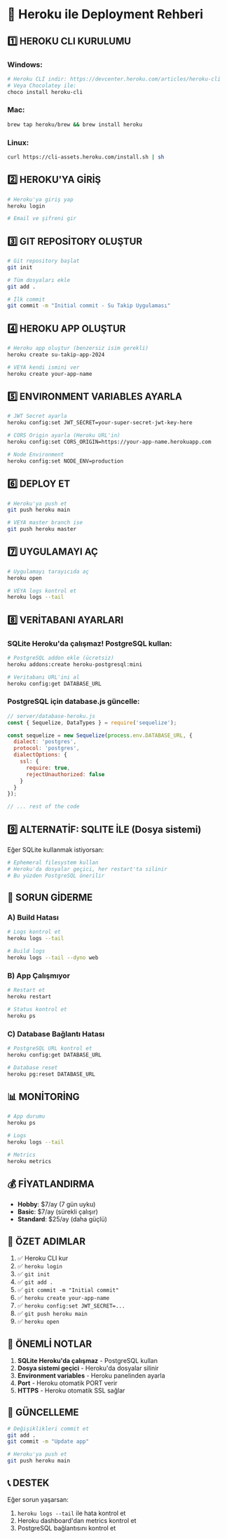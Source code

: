 # 🚀 Heroku ile Deployment Rehberi

## 1️⃣ HEROKU CLI KURULUMU

### Windows:
```bash
# Heroku CLI indir: https://devcenter.heroku.com/articles/heroku-cli
# Veya Chocolatey ile:
choco install heroku-cli
```

### Mac:
```bash
brew tap heroku/brew && brew install heroku
```

### Linux:
```bash
curl https://cli-assets.heroku.com/install.sh | sh
```

## 2️⃣ HEROKU'YA GİRİŞ

```bash
# Heroku'ya giriş yap
heroku login

# Email ve şifreni gir
```

## 3️⃣ GIT REPOSİTORY OLUŞTUR

```bash
# Git repository başlat
git init

# Tüm dosyaları ekle
git add .

# İlk commit
git commit -m "Initial commit - Su Takip Uygulaması"
```

## 4️⃣ HEROKU APP OLUŞTUR

```bash
# Heroku app oluştur (benzersiz isim gerekli)
heroku create su-takip-app-2024

# VEYA kendi ismini ver
heroku create your-app-name
```

## 5️⃣ ENVIRONMENT VARIABLES AYARLA

```bash
# JWT Secret ayarla
heroku config:set JWT_SECRET=your-super-secret-jwt-key-here

# CORS Origin ayarla (Heroku URL'in)
heroku config:set CORS_ORIGIN=https://your-app-name.herokuapp.com

# Node Environment
heroku config:set NODE_ENV=production
```

## 6️⃣ DEPLOY ET

```bash
# Heroku'ya push et
git push heroku main

# VEYA master branch ise
git push heroku master
```

## 7️⃣ UYGULAMAYI AÇ

```bash
# Uygulamayı tarayıcıda aç
heroku open

# VEYA logs kontrol et
heroku logs --tail
```

## 8️⃣ VERİTABANI AYARLARI

### SQLite Heroku'da çalışmaz! PostgreSQL kullan:

```bash
# PostgreSQL addon ekle (ücretsiz)
heroku addons:create heroku-postgresql:mini

# Veritabanı URL'ini al
heroku config:get DATABASE_URL
```

### PostgreSQL için database.js güncelle:

```javascript
// server/database-heroku.js
const { Sequelize, DataTypes } = require('sequelize');

const sequelize = new Sequelize(process.env.DATABASE_URL, {
  dialect: 'postgres',
  protocol: 'postgres',
  dialectOptions: {
    ssl: {
      require: true,
      rejectUnauthorized: false
    }
  }
});

// ... rest of the code
```

## 9️⃣ ALTERNATİF: SQLITE İLE (Dosya sistemi)

Eğer SQLite kullanmak istiyorsan:

```bash
# Ephemeral filesystem kullan
# Heroku'da dosyalar geçici, her restart'ta silinir
# Bu yüzden PostgreSQL önerilir
```

## 🔧 SORUN GİDERME

### A) Build Hatası
```bash
# Logs kontrol et
heroku logs --tail

# Build logs
heroku logs --tail --dyno web
```

### B) App Çalışmıyor
```bash
# Restart et
heroku restart

# Status kontrol et
heroku ps
```

### C) Database Bağlantı Hatası
```bash
# PostgreSQL URL kontrol et
heroku config:get DATABASE_URL

# Database reset
heroku pg:reset DATABASE_URL
```

## 📊 MONİTORİNG

```bash
# App durumu
heroku ps

# Logs
heroku logs --tail

# Metrics
heroku metrics
```

## 💰 FİYATLANDIRMA

- **Hobby**: $7/ay (7 gün uyku)
- **Basic**: $7/ay (sürekli çalışır)
- **Standard**: $25/ay (daha güçlü)

## 🎯 ÖZET ADIMLAR

1. ✅ Heroku CLI kur
2. ✅ `heroku login`
3. ✅ `git init`
4. ✅ `git add .`
5. ✅ `git commit -m "Initial commit"`
6. ✅ `heroku create your-app-name`
7. ✅ `heroku config:set JWT_SECRET=...`
8. ✅ `git push heroku main`
9. ✅ `heroku open`

## 🚨 ÖNEMLİ NOTLAR

1. **SQLite Heroku'da çalışmaz** - PostgreSQL kullan
2. **Dosya sistemi geçici** - Heroku'da dosyalar silinir
3. **Environment variables** - Heroku panelinden ayarla
4. **Port** - Heroku otomatik PORT verir
5. **HTTPS** - Heroku otomatik SSL sağlar

## 🔄 GÜNCELLEME

```bash
# Değişiklikleri commit et
git add .
git commit -m "Update app"

# Heroku'ya push et
git push heroku main
```

## 📞 DESTEK

Eğer sorun yaşarsan:
1. `heroku logs --tail` ile hata kontrol et
2. Heroku dashboard'dan metrics kontrol et
3. PostgreSQL bağlantısını kontrol et

